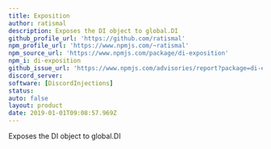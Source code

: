 ```yaml
---
title: Exposition
author: ratismal
description: Exposes the DI object to global.DI
github_profile_url: 'https://github.com/ratismal'
npm_profile_url: 'https://www.npmjs.com/~ratismal'
npm_source_url: 'https://www.npmjs.com/package/di-exposition'
npm_i: di-exposition
github_issue_url: 'https://www.npmjs.com/advisories/report?package=di-exposition'
discord_server:
software: [DiscordInjections]
status:
auto: false
layout: product
date: 2019-01-01T09:08:57.969Z
---
```

Exposes the DI object to global.DI